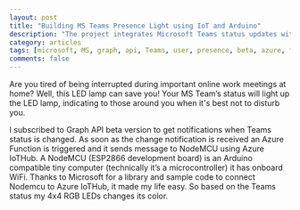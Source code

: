 ```yaml
---
layout: post
title: "Building MS Teams Presence Light using IoT and Arduino"
description: "The project integrates Microsoft Teams status updates with Azure resources and a NodeMCU-powered RGB LED lamp"
category: articles
tags: [microsoft, MS, graph, api, Teams, user, presence, beta, azure, function, iot, iothub, hub, arduino, esp8266, nodemcu, rgb, led, 4x4, lamp, token, entraid, aad]
comments: false
---
```

Are you tired of being interrupted during important online work meetings at home? Well, this LED lamp can save you! Your MS Team’s status will light up the LED lamp, indicating to those around you when it's best not to disturb you.

I subscribed to Graph API beta version to get notifications when Teams status is changed. As soon as the change notification is received an Azure Function is triggered and it sends message to NodeMCU using Azure IoTHub. A NodeMCU (ESP2866 development board) is an Arduino compatible tiny computer (technically it’s a microcontroller) it has onboard WiFi. Thanks to Microsoft for a library and sample code to connect Nodemcu to Azure IoTHub, it made my life easy. So based on the Teams status my 4x4 RGB LEDs changes its color.

